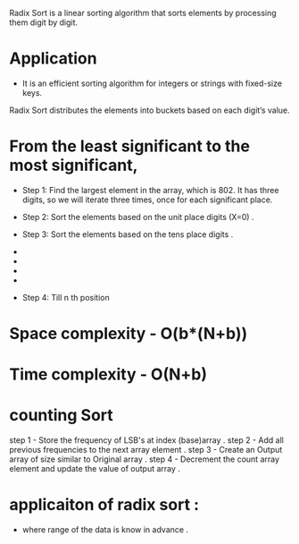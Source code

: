 

Radix Sort is a linear sorting algorithm that sorts elements by processing them digit by digit.
# Application
- It is an efficient sorting algorithm for integers or strings with fixed-size keys.



Radix Sort distributes the elements into buckets based on each digit’s value.
# From the least significant to the most significant,
 


- Step 1: Find the largest element in the array, which is 802.
It has three digits, so we will iterate three times,
once for each significant place.



- Step 2: Sort the elements based on the unit place digits (X=0) .


- Step 3: Sort the elements based on the tens place digits .
-
-
-
-
- Step 4: Till n th position



# Space complexity - O(b*(N+b))
# Time complexity - O(N+b)


# counting Sort

step 1 - Store the frequency of LSB's at index (base)array .
step 2 - Add all previous frequencies to the next array element .
step 3 - Create an Output array of size similar to Original array .
step 4 - Decrement the count array element and update the value of output array .




# applicaiton of radix sort :
- where range of the data is know in advance .